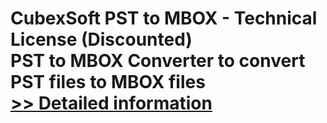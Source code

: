 # CubexSoft PST to MBOX - Technical License (Discounted)<br />PST to MBOX Converter to convert PST files to MBOX files<br />[>> Detailed information](https://secure.shareit.com/shareit/product.html?productid=300775778&affiliateid=200057808)